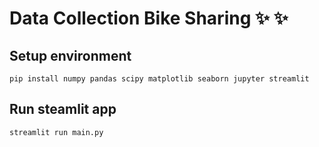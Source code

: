 # Data Collection Bike Sharing :sparkles: ✨

## Setup environment

```
pip install numpy pandas scipy matplotlib seaborn jupyter streamlit
```

## Run steamlit app

```
streamlit run main.py
```
